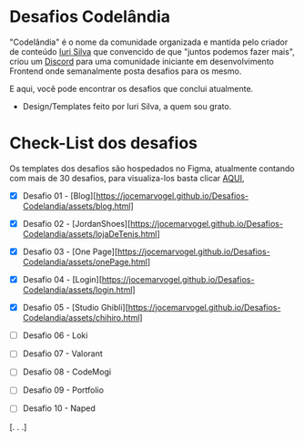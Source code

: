 ﻿# Desafios Codelândia


"Codelândia" é o nome da comunidade organizada e mantida pelo criador de conteúdo [Iuri Silva](https://www.instagram.com/iuricode/) que convencido de que "juntos podemos fazer mais", criou um [Discord](https://discord.com/invite/QevDJqCzaY) para uma comunidade iniciante em desenvolvimento Frontend onde semanalmente posta desafios para os mesmo.

E aqui, você pode encontrar os desafios que conclui atualmente.

 - Design/Templates feito por Iuri Silva, a quem sou grato.

# Check-List dos desafios

Os templates dos desafios são hospedados no Figma, atualmente contando com mais de 30 desafios, para visualiza-los basta clicar [AQUI](https://www.figma.com/file/Yb9IBH56g7T1hdIyZ3BMNO/Desafios---Codel%C3%A2ndia?node-id=624%3A2), 

 - [x] Desafio 01 - [Blog][https://jocemarvogel.github.io/Desafios-Codelandia/assets/blog.html]
 - [x] Desafio 02 -	[JordanShoes][https://jocemarvogel.github.io/Desafios-Codelandia/assets/lojaDeTenis.html]
 - [X] Desafio 03 -	[One Page][https://jocemarvogel.github.io/Desafios-Codelandia/assets/onePage.html]
 - [x] Desafio 04 -	[Login][https://jocemarvogel.github.io/Desafios-Codelandia/assets/login.html]
 - [x] Desafio 05 - [Studio Ghibli][https://jocemarvogel.github.io/Desafios-Codelandia/assets/chihiro.html]
 - [ ] Desafio 06 - Loki
 - [ ] Desafio 07 - Valorant
 - [ ] Desafio 08 - CodeMogi
 - [ ] Desafio 09 - Portfolio
 - [ ] Desafio 10 - Naped


[. . .]
